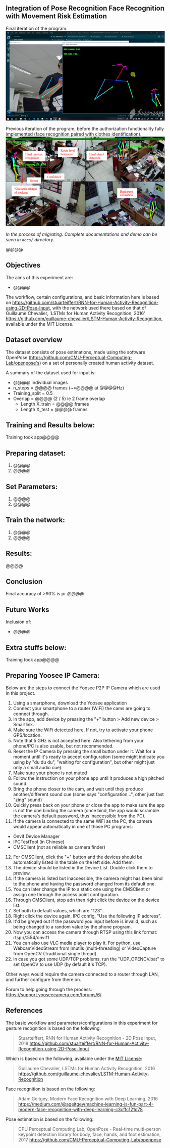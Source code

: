 ﻿
## Integration of Pose Recognition Face Recognition with Movement Risk Estimation

Final iteration of the program.
![Final](docs/img/ss01.gif)

Previous iteration of the program, before the authorization functionality fully implemented (face recognition paired with clothes identification).
![Previous](docs/img/ss02.png)

*In the process of migrating. Complete documentations and demo can be seen in `docs/` directory.*

@@@@

## Objectives

The aims of this experiment are:

-  @@@@

The workflow, certain configurations, and basic information here is based on https://github.com/stuarteiffert/RNN-for-Human-Activity-Recognition-using-2D-Pose-Input, with the network used there based on that of Guillaume Chevalier, 'LSTMs for Human Activity Recognition, 2016'  https://github.com/guillaume-chevalier/LSTM-Human-Activity-Recognition, available under the MIT License.

## Dataset overview

The dataset consists of pose estimations, made using the software OpenPose (https://github.com/CMU-Perceptual-Computing-Lab/openpose's) on a set of personally created human activity dataset.

A summary of the dataset used for input is:

 - @@@@ individual images
 - n_steps = @@@@ frames (~=@@@@ at @@@@Hz)
 - Training_split = 0.5
 - Overlap = @@@@ (2 / 5) ie 2 frame overlap
   - Length X_train = @@@@ frames
   - Length X_test = @@@@ frames


## Training and Results below:
Training took app@@@@

## Preparing dataset:

1. @@@@
2. @@@@

## Set Parameters:

1. @@@@
2. @@@@

## Train the network:

1. @@@@
2. @@@@

## Results:

@@@@

## Conclusion

Final accuracy of >90% is pr @@@@

## Future Works

Inclusion of:

 - @@@@

## Extra stuffs below:
Training took app@@@@

## Preparing Yoosee IP Camera:

Below are the steps to connect the Yoosee P2P IP Camera which are used in this project.

1. Using a smartphone, download the Yoosee application
2. Connect your smartphone to a router (WiFi) the cams are going to connect through.
3. In the app, add device by pressing the "+" button > Add new device > Smartlink.
4. Make sure the WiFi detected here. If not, try to activate your phone GPS/location.
5. Note that 5 GHz is not accepted here. Also tethering from your phone/PC is also usable, but not recommended.
6. Reset the IP Camera by pressing the small button under it. Wait for a moment until it's ready to accept configuration (some might indicate you using by "du du du", "waiting for configuration", but other might just only a small audio cue).
7. Make sure your phone is not muted
8. Follow the instruction on your phone app until it produces a high pitched sound.
9. Bring the phone closer to the cam, and wait until they produce another/different sound cue (some says "configuration...", other just fast "zing" sound)
10. Quickly press back on your phone or close the app to make sure the app is not the one binding the camera (once bind, the app would scramble the camera's default password, thus inaccessible from the PC).
11. If the camera is connected to the same WiFi as the PC, the camera would appear automatically in one of those PC programs:
- Onvif Device Manager
- IPCTestTool (in Chinese)
- CMSClient (not as reliable as camera finder)

12. For CMSClient, click the "+" button and the devices should be automatically listed in the table on the left side. Add them.
13. The device should be listed in the Device List. Double click them to preview.
14. If the camera is listed but inaccessible, the camera might has been bind to the phone and having the password changed from its default one.
15. You can later change the IP to a static one using the CMSClient or assign one through the access point configuration.
16. Through CMSClient, stop adn then right click the device on the device list.
17. Set both to default values, which are "123".
18. Right click the device again, IPC config, "Use the following IP address".
19. It'd be greyed out if the password you input before is invalid, such as being changed to a random value by the phone program.
20. Now you can access the camera through RTSP using this link format:
rtsp://<IPADDR>:554/onvif1
21. You can also use VLC media player to play it. For python, use WebcamVideoStream from Imutils (multi-threading) or VideoCapture from OpenCV (Traditional single thread).
22. In case you got some UDP/TCP problems, run the "UDP_OPENCV.bat" to set OpenCV to use UDP (by default it's TCP).


Other ways would require the camera connected to a router through LAN, and further configure from there on.

Forum to help going through the process: https://support.yooseecamera.com/forums/6/

## References

The basic workflow and parameters/configurations in this experiment for gesture recognition is based on the following:
> Stuarteiffert, RNN for Human Activity Recognition - 2D Pose Input, 2018
> https://github.com/stuarteiffert/RNN-for-Human-Activity-Recognition-using-2D-Pose-Input


Which is based on the following, available under the [MIT License](https://github.com/guillaume-chevalier/LSTM-Human-Activity-Recognition/blob/master/LICENSE):
> Guillaume Chevalier, LSTMs for Human Activity Recognition, 2016
> https://github.com/guillaume-chevalier/LSTM-Human-Activity-Recognition

Face recognition is based on the following:
> Adam Geitgey, Modern Face Recognition with Deep Learning, 2016
> https://medium.com/@ageitgey/machine-learning-is-fun-part-4-modern-face-recognition-with-deep-learning-c3cffc121d78

Pose estimation is based on the following:

> CPU Perceptual Computing Lab, OpenPose - Real-time multi-person keypoint detection library for body, face, hands, and foot estimation, 2017
> https://github.com/CMU-Perceptual-Computing-Lab/openpose

```
